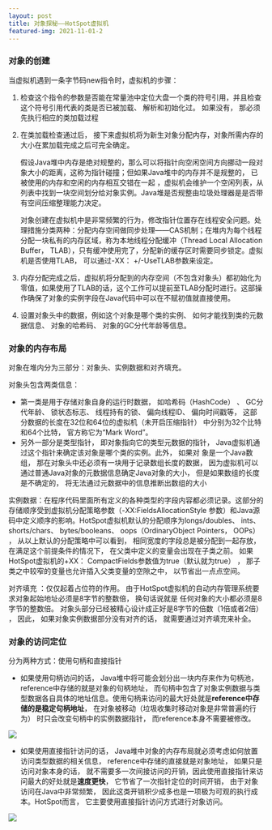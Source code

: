 ```yaml
---
layout: post
title: 对象探秘——HotSpot虚拟机
featured-img: 2021-11-01-2
---
```


### 对象的创建

当虚拟机遇到一条字节码new指令时，虚拟机的步骤：

1. 检查这个指令的参数是否能在常量池中定位大盘一个类的符号引用，并且检查这个符号引用代表的类是否已被加载、 解析和初始化过。 如果没有， 那必须先执行相应的类加载过程  

2. 在类加载检查通过后， 接下来虚拟机将为新生对象分配内存，对象所需内存的大小在累加载完成之后可完全确定。

   假设Java堆中内存是绝对规整的，那么可以将指针向空闲空间方向挪动一段对象大小的距离，这称为指针碰撞；但如果Java堆中的内存并不是规整的， 已被使用的内存和空闲的内存相互交错在一起 ，虚拟机会维护一个空闲列表，从列表中找到一块空间划分给对象实例。Java堆是否规整由垃圾处理器是是否带有空间压缩整理能力决定。

   对象创建在虚拟机中是非常频繁的行为，修改指针位置存在线程安全问题。处理措施分类两种：分配内存空间做同步处理——CAS机制；在堆内为每个线程分配一块私有的内存区域，称为本地线程分配缓冲（Thread Local Allocation Buffer， TLAB），只有缓冲使用完了，分配新的缓存区时需要同步锁定。虚拟机是否使用TLAB， 可以通过-XX： +/-UseTLAB参数来设定。

3. 内存分配完成之后，虚拟机将分配到的内存空间（不包含对象头）都初始化为零值，如果使用了TLAB的话，这个工作可以提前至TLAB分配时进行。这部操作确保了对象的实例字段在Java代码中可以在不赋初值就直接使用。

4. 设置对象头中的数据，例如这个对象是哪个类的实例、 如何才能找到类的元数据信息、 对象的哈希码、 对象的GC分代年龄等信息。   



### 对象的内存布局

对象在堆内分为三部分：对象头、实例数据和对齐填充。

对象头包含两类信息：

- 第一类是用于存储对象自身的运行时数据， 如哈希码（HashCode） 、 GC分代年龄、 锁状态标志、 线程持有的锁、 偏向线程ID、 偏向时间戳等， 这部分数据的长度在32位和64位的虚拟机（未开启压缩指针） 中分别为32个比特和64个比特， 官方称它为“Mark Word”。
- 另外一部分是类型指针， 即对象指向它的类型元数据的指针， Java虚拟机通过这个指针来确定该对象是哪个类的实例。此外， 如果对
  象是一个Java数组， 那在对象头中还必须有一块用于记录数组长度的数据， 因为虚拟机可以通过普通Java对象的元数据信息确定Java对象的大小， 但是如果数组的长度是不确定的， 将无法通过元数据中的信息推断出数组的大小  

实例数据：在程序代码里面所有定义的各种类型的字段内容都必须记录。这部分的存储顺序受到虚拟机分配策略参数（-XX:FieldsAllocationStyle 参数）和Java源码中定义顺序的影响。HotSpot虚拟机默认的分配顺序为longs/doubles、 ints、 shorts/chars、 bytes/booleans、 oops（OrdinaryObject Pointers， OOPs） ， 从以上默认的分配策略中可以看到， 相同宽度的字段总是被分配到一起存放， 在满足这个前提条件的情况下， 在父类中定义的变量会出现在子类之前。   如果HotSpot虚拟机的+XX： CompactFields参数值为true（默认就为true） ， 那子类之中较窄的变量也允许插入父类变量的空隙之中， 以节省出一点点空间。  

对齐填充 ：仅仅起着占位符的作用。 由于HotSpot虚拟机的自动内存管理系统要求对象起始地址必须是8字节的整数倍， 换句话说就是
任何对象的大小都必须是8字节的整数倍。 对象头部分已经被精心设计成正好是8字节的倍数（1倍或者2倍） ， 因此， 如果对象实例数据部分没有对齐的话， 就需要通过对齐填充来补全。  



### 对象的访问定位

分为两种方式：使用句柄和直接指针

- 如果使用句柄访问的话， Java堆中将可能会划分出一块内存来作为句柄池， reference中存储的就是对象的句柄地址， 而句柄中包含了对象实例数据与类型数据各自具体的地址信息。使用句柄来访问的最大好处就是**reference中存储的是稳定句柄地址**， 在对象被移动（垃圾收集时移动对象是非常普遍的行为） 时只会改变句柄中的实例数据指针， 而reference本身不需要被修改。

![](https://gitee.com/wecouldwin/blog-imag/raw/master/img/20211101164638.png)

- 如果使用直接指针访问的话， Java堆中对象的内存布局就必须考虑如何放置访问类型数据的相关信息， reference中存储的直接就是对象地址， 如果只是访问对象本身的话， 就不需要多一次间接访问的开销，因此使用直接指针来访问最大的好处就是**速度更快**， 它节省了一次指针定位的时间开销， 由于对象访问在Java中非常频繁， 因此这类开销积少成多也是一项极为可观的执行成本。HotSpot而言， 它主要使用直接指针访问方式进行对象访问。

![](https://gitee.com/wecouldwin/blog-imag/raw/master/img/20211101164712.png)


